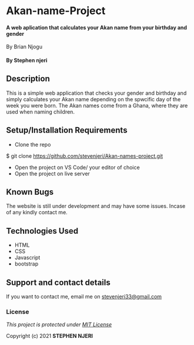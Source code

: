 # Akan-name-Project
#### A web aplication that calculates your Akan name from your birthday and gender
By Brian Njogu
#### By Stephen njeri
## Description
This is a simple web application that checks your gender and birthday and simply calculates your Akan name depending on the spwcific day of the week you were born. The Akan names come from a Ghana, where they are used when naming children.
## Setup/Installation Requirements
* Clone the repo

$ git clone https://github.com/stevenjeri/Akan-names-project.git

* Open  the project on VS Code/ your editor of choice
* Open the project on live server
## Known Bugs
The website is still under development and may have some issues. Incase of any kindly contact me.
## Technologies Used
* HTML
* CSS
* Javascript
* bootstrap
## Support and contact details
If you want to contact me, email me on stevenjeri33@gmail.com
### License
*This project is protected under [MIT License](License)*

Copyright (c) 2021 **STEPHEN NJERI**